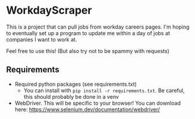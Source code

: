 # WorkdayScraper

This is a project that can pull jobs from workday careers pages. I'm hoping to eventually set up a program to update me within a day of jobs at companies I want to work at. 

Feel free to use this! (But also try not to be spammy with requests)

## Requirements
- Required python packages (see requirements.txt)
  - You can install with `pip install -r requirements.txt`. Be careful, this should probably be done in a venv
- WebDriver. This will be specific to your browser! You can download here: https://www.selenium.dev/documentation/webdriver/
